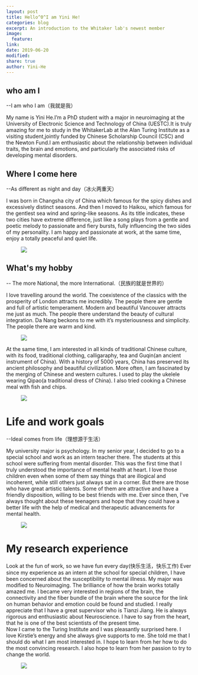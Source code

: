 ```yaml
---
layout: post
title: Hello^0^I am Yini He!
categories: blog
excerpt: An introduction to the Whitaker lab's newest member
image:
  feature:
link:
date: 2019-06-20
modified:
share: true
author: Yini-He
---
```


## who am I

--I am who I am（我就是我）

My name is Yini He.I’m a PhD student with a major in neuroimaging at the University of Electronic Science and Technology of China (UESTC).It is truly amazing for me to study in the WhitakerLab at the Alan Turing Institute as a visiting student,jointly funded by Chinese Scholarship Council (CSC) and the Newton Fund.I am enthusiastic about  the relationship between individual traits, the brain and emotions, and particularly the associated risks of developing mental disorders.


## Where I come here  

--As different as night and day（冰火两重天）

I was born in Changsha city of China which famous for the spicy dishes and excessively distinct seasons. And then I moved to Haikou, which famous for the gentlest sea wind and spring-like seasons. As its title indicates, these two cities have extreme difference, just like a song plays from a gentle and poetic melody to passionate and fiery bursts, fully influencing the two sides of my personality. I am happy and passionate at work, at the same time, enjoy a totally peaceful and quiet life. 

<figure>
  <img src="/images/YiniHe/1coconut4.jpg">
</figure>

## What's my hobby

-- The more National, the more International.（民族的就是世界的）

I love travelling around the world. The coexistence of the classics with the prosperity of London attracts me incredibly.  The people there are gentle and full of artistic temperament.  Modern and beautiful Vancouver attracts me just as much.  The people there understand the beauty of cultural integration.  Da Nang beckons to me with it’s mysteriousness and simplicity. The people there are warm and kind. 

<figure>
  <img src="/images/YiniHe/2panda3.jpg">
</figure>
                  
At the same time, I am interested in all kinds of traditional Chinese culture, with its food, traditional clothing, calligaraphy, tea and Guqin(an ancient instrument of China). With a history of 5000 years, China has preserved its ancient philosophy and beautiful civilization.  More often, I am fascinated by the merging of Chinese and western cultures. I used to play the ukelele wearing Qipao(a traditional dress of China).  I also tried cooking a Chinese meal with fish and chips. 

<figure>
  <img src="/images/YiniHe/3qipao3.jpg">
</figure>

# Life and work goals

--Ideal comes from life（理想源于生活）

My university major is psychology.  In my senior year, I decided to go to a special school and work as an intern teacher there.  The students at this school were suffering from mental disorder. This was the first time that I truly understood the importance of mental health at heart.  I love those children even when some of them say things that are illogical and incoherent, while still others just always sat in a corner. But there are those who have great artistic talents.  Some of them are attractive and have a friendly disposition, willing to be best friends with me. Ever since then, I’ve always thought about these teenagers and hope that they could have a better life with the help of medical and therapeutic advancements for mental health. 

<figure>
  <img src="/images/YiniHe/4yuanmingyuan3.jpg">
</figure>


# My research experience

Look at the fun of work, so we have fun every day(快乐生活，快乐工作)
Ever since my experience as an intern at the school for special children, I have been concerned about the susceptibility to mental illness.  My major was modified to Neuroimaging.  The brilliance of how the brain works totally amazed me. I became very interested in regions of the brain, the connectivity and the fiber bundle of the brain where the source for the link on human behavior and emotion could be found and studied.
I really appreciate that I have a great supervisor who is Tianzi Jiang.  He is always rigorous and enthusiastic about Neuroscience. I have to say from the heart, that he is one of the best scientists of the present time.  
Now I came to the Turing Institute and I was pleasantly surprised here. I love Kirstie’s energy and she always give supports to me. She told me that I should do what I am most interested in. I hope to learn from her how to do the most convincing research. I also hope to learn from her passion to try to change the world.

<figure>
  <img src="/images/YiniHe/5wodebrain3.jpg">
</figure>






